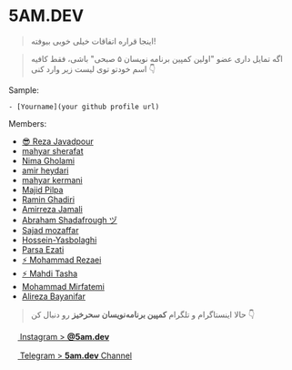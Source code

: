 # **5AM.DEV**

> اینجا قراره اتفاقات خیلی خوبی بیوفته!

> اگه تمایل داری عضو "اولین کمپین برنامه نویسان ۵ صبحی" باشی،
> فقط کافیه اسم خودتو توی لیست زیر وارد کنی 👇

Sample:

`- [Yourname](your github profile url)`

Members:

- [😎 Reza Javadpour](https://github.com/Reza-Javadpour)
- [mahyar sherafat](https://github.com/sherafat79)
- [Nima Gholami](https://github.com/Nimaism)
- [amir heydari](https://github.com/amirheydarii)
- [mahyar kermani](https://github.com/mahyarkermani)
- [Majid Pilpa](https://github.com/majid-pilpa)
- [Ramin Ghadiri](https://github.com/ramin-ghadiri)
- [Amirreza Jamali](https://github.com/Amir-Rezuw)
- [Abraham Shadafrough ヅ](https://github.com/shadafrough)
- [Sajad mozaffar](https://github.com/Sajadqadir01)
- [Hossein-Yasbolaghi](https://github.com/Hossein-Yasbolaghi)
- [Parsa Ezati](https://github.com/ParsaEzati)
- [⚡ Mohammad Rezaei](https://github.com/MohammadRezaei5)
- [⚡ Mahdi Tasha](https://github.com/MohamadMahdi-Tasha)
- [Mohammad Mirfatemi](https://github.com/kiumad)
- [Alireza Bayanifar](https://github.com/alirezabayanifar)
> حالا اینستاگرام‌ و تلگرام **کمپین برنامه‌نویسان سحرخیز** رو دنبال کن 👇

<a href="http://www.instagram.com/5am.dev" target="_blank" rel="noreferrer"><img src="https://raw.githubusercontent.com/danielcranney/readme-generator/main/public/icons/socials/instagram.svg" width="16" height="16" /> Instagram > **@5am.dev**</a>

<a href="https://t.me/fiveam_dev_channel" target="_blank" rel="noreferrer"><img src="https://telegram.org/img/favicon-32x32.png" width="16" height="16" /> Telegram > **5am.dev** Channel</a>
